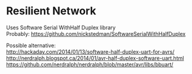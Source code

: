 Resilient Network
=================

Uses Software Serial WithHalf Duplex library  
Probably: https://github.com/nickstedman/SoftwareSerialWithHalfDuplex

Possible alternative:  
http://hackaday.com/2014/01/13/software-half-duplex-uart-for-avrs/  
http://nerdralph.blogspot.ca/2014/01/avr-half-duplex-software-uart.html  
https://github.com/nerdralph/nerdralph/blob/master/avr/libs/bbuart/  
